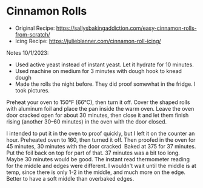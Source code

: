 # Cinnamon Rolls


* Original Recipe: https://sallysbakingaddiction.com/easy-cinnamon-rolls-from-scratch/
* Icing Recipe: https://julieblanner.com/cinnamon-roll-icing/

Notes 10/1/2023:
* Used active yeast instead of instant yeast. Let it hydrate for 10 minutes.
* Used machine on medium for 3 minutes with dough hook to knead dough 
* Made the rolls the night before. They did proof somewhat in the fridge. I took pictures.

Preheat your oven to 150°F (66°C), then turn it off. Cover the shaped rolls with aluminum foil and place the pan inside the warm oven. Leave the oven door cracked open for about 30 minutes, then close it and let them finish rising (another 30–60 minutes) in the oven with the door closed.

I intended to put it in the oven to proof quickly, but I left it on the counter an hour. Preheated oven to 160, then turned it off. Then proofed in the oven for 45 minutes, 30 minutes with the door cracked 
Baked at 375 for 37 minutes. Put the foil back on top for part of that. 37 minutes was a bit too long. Maybe 30 minutes would be good. The instant read thermometer reading for the middle and edges were different. I wouldn't wait until the middle is at temp, since there is only 1-2 in the middle, and much more on the edge. Better to have a soft middle than overbaked edges.

